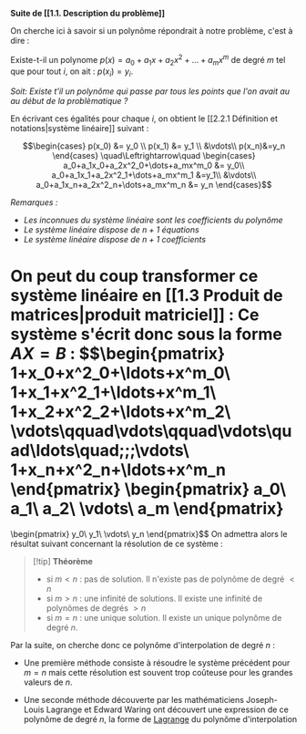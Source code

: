 **Suite de [[1.1. Description du problème]]**

On cherche ici à savoir si un polynôme répondrait à notre problème, c'est à dire :

Existe-t-il un polynome $p(x) = a_0 + a_1x + a_2x^2 + \dots + a_mx^m$ de degré $m$ tel que pour tout $i$, on ait : $p(x_i) = y_i$. 

*Soit: Existe t'il un polynôme qui passe par tous les points que l'on avait au au début de la problèmatique ?*

En écrivant ces égalités pour chaque $i$, on obtient le [[2.2.1 Définition et notations|système linéaire]] suivant : 

$$\begin{cases}
p(x_0) &= y_0 \\
p(x_1) &= y_1 \\
&\vdots\\
p(x_n)&=y_n
\end{cases}
\quad\Leftrightarrow\quad
\begin{cases}
a_0+a_1x_0+a_2x^2_0+\dots+a_mx^m_0 &= y_0\\
a_0+a_1x_1+a_2x^2_1+\dots+a_mx^m_1 &=y_1\\
&\vdots\\
a_0+a_1x_n+a_2x^2_n+\dots+a_mx^m_n &= y_n
\end{cases}$$

*Remarques :*
- *Les inconnues du système linéaire sont les coefficients du polynôme*
- *Le système linéaire dispose de $n+1$ équations*
- *Le système linéaire dispose de $n+1$ coefficients*

On peut du coup transformer ce système linéaire en [[1.3 Produit de matrices|produit matriciel]] : 
Ce système s'écrit donc sous la forme $AX = B$ : 
$$\begin{pmatrix}
1+x_0+x^2_0+\ldots+x^m_0\\
1+x_1+x^2_1+\ldots+x^m_1\\
1+x_2+x^2_2+\ldots+x^m_2\\
\vdots\qquad\vdots\qquad\vdots\quad\ldots\quad\;\;\;\vdots\\
1+x_n+x^2_n+\ldots+x^m_n
\end{pmatrix}
\begin{pmatrix}
a_0\\
a_1\\
a_2\\
\vdots\\
a_m
\end{pmatrix}
=
\begin{pmatrix}
y_0\\
y_1\\
\vdots\\
y_n
\end{pmatrix}$$
On admettra alors le résultat suivant concernant la résolution de ce système : 

>[!tip] **Théorème**
>- si $m < n$ : pas de solution. Il n'existe pas de polynôme de degré $< n$
>- si $m > n$ : une infinité de solutions. Il existe une infinité de polynômes de degrés $> n$
>- si $m = n$ : une unique solution. Il existe un unique polynôme de degré $n$.

Par la suite, on cherche donc ce polynôme d'interpolation de degré $n$ :

- Une première méthode consiste à résoudre le système précédent pour $m = n$ mais cette résolution est souvent trop coûteuse pour les grandes valeurs de $n$. 
  
- Une seconde méthode découverte par les mathématiciens Joseph-Louis Lagrange et Edward Waring ont découvert une expression de ce polynôme de degré $n$, la forme de [Lagrange](https://fr.wikipedia.org/wiki/Interpolation_lagrangienne) du polynôme d'interpolation